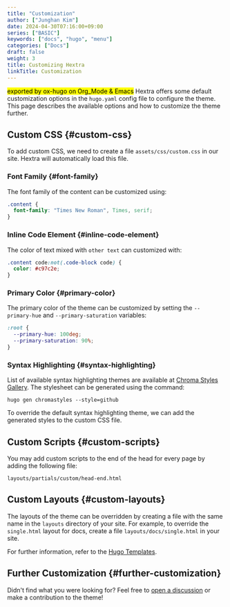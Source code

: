 ```yaml
---
title: "Customization"
author: ["Junghan Kim"]
date: 2024-04-30T07:16:00+09:00
series: ["BASIC"]
keywords: ["docs", "hugo", "menu"]
categories: ["Docs"]
draft: false
weight: 3
title: Customizing Hextra
linkTitle: Customization
---
```


<mark>exported by ox-hugo on Org_Mode &amp; Emacs</mark> Hextra offers some default customization options in the `hugo.yaml` config file to configure the theme. This page describes the available options and how to customize the theme further.

<!--more-->


## Custom CSS {#custom-css}

To add custom CSS, we need to create a file `assets/css/custom.css` in our site. Hextra will automatically load this file.


### Font Family {#font-family}

The font family of the content can be customized using:

```css { linenos=false,filename="assets/css/custom.css" }
.content {
  font-family: "Times New Roman", Times, serif;
}
```


### Inline Code Element {#inline-code-element}

The color of text mixed with `other text` can customized with:

```css { linenos=false,filename="assets/css/custom.css" }
.content code:not(.code-block code) {
  color: #c97c2e;
}
```


### Primary Color {#primary-color}

The primary color of the theme can be customized by setting the `--primary-hue` and `--primary-saturation` variables:

```css { linenos=false,filename="assets/css/custom.css" }
:root {
  --primary-hue: 100deg;
  --primary-saturation: 90%;
}
```


### Syntax Highlighting {#syntax-highlighting}

List of available syntax highlighting themes are available at [Chroma Styles Gallery](https://xyproto.github.io/splash/docs/all.html). The stylesheet can be generated using the command:

```shell
hugo gen chromastyles --style=github
```

To override the default syntax highlighting theme, we can add the generated styles to the custom CSS file.


## Custom Scripts {#custom-scripts}

You may add custom scripts to the end of the head for every page by adding the following file:

```text
layouts/partials/custom/head-end.html
```


## Custom Layouts {#custom-layouts}

The layouts of the theme can be overridden by creating a file with the same name in the `layouts` directory of your site. For example, to override the `single.html` layout for docs, create a file `layouts/docs/single.html` in your site.

For further information, refer to the [Hugo Templates](https://gohugo.io/templates/).


## Further Customization {#further-customization}

Didn't find what you were looking for? Feel free to [open a discussion](https://github.com/imfing/hextra/discussions) or make a contribution to the theme!
